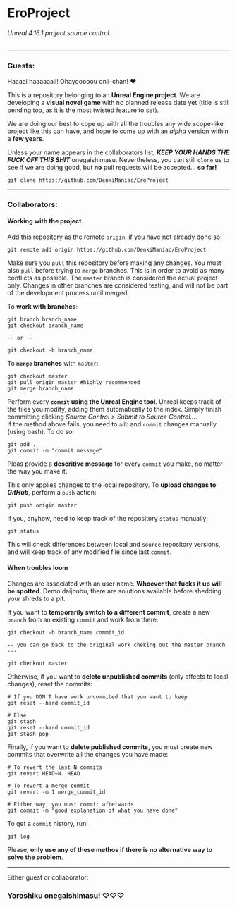 # EroProject
###### *Unreal 4.16.1 project source control.*

---

### Guests:

Haaaai haaaaaaii! Ohayooooou onii-chan! ❤

This is a repository belonging to an **Unreal Engine project**.
We are developing a **visual novel game** with no planned release date yet (title is still pending too, as it is the most twisted feature to set).

We are doing our best to cope up with all the troubles any wide scope-like project like this can have, and hope to come up with an *alpha* version within a **few years**.

Unless your name appears in the collaborators list, ***KEEP YOUR HANDS THE FUCK OFF THIS SHIT*** onegaishimasu.
Nevertheless, you can still `clone` us to see if we are doing good, but **no** pull requests will be accepted... **so far!**

~~~
git clone https://github.com/DenkiManiac/EroProject
~~~

---

### Collaborators:

#### Working with the project

Add this repository as the remote `origin`, if you have not already done so:

~~~
git remote add origin https://github.com/DenkiManiac/EroProject
~~~

Make sure you `pull` this repository before making any changes. You must also `pull` before trying to `merge` branches. This is in order to avoid as many conflicts as possible. 
The `master` branch is considered the actual project only. Changes in other branches are considered testing, and will not be part of the development process until merged.

To **work with branches**:

~~~
git branch branch_name
git checkout branch_name

-- or --

git checkout -b branch_name
~~~

To **`merge` branches** with `master`:

~~~
git checkout master
git pull origin master #highly recommended
git merge branch_name
~~~

Perform every **`commit` using the Unreal Engine tool**. Unreal keeps track of the files you modify, adding them automatically to the index. Simply finish committing clicking *Source Control > Submit to Source Control...*.
<br>If the method above fails, you need to `add` and `commit` changes manually (using bash). To do so:

~~~
git add .
git commit -m "commit message"
~~~

Pleas provide a **descritive message** for every `commit` you make, no matter the way you make it.

This only applies changes to the local repository. To **upload changes to *GitHub***, perform a `push` action:

~~~
git push origin master
~~~

If you, anyhow, need to keep track of the repository `status` manually:

~~~
git status
~~~

This will check differences between local and `source` repository versions, and will keep track of any modified file since last `commit`. 

#### When troubles loom

Changes are associated with an user name. **Whoever that fucks it up will be spotted**. Demo daijoubu, there are solutions available before shedding your shreds to a pit. 

If you want to **temporarily switch to a different commit**, create a new `branch` from an existing `commit` and work from there:

~~~
git checkout -b branch_name commit_id

-- you can go back to the original work cheking out the master branch ---

git checkout master
~~~

Otherwise, if you want to **delete unpublished commits** (only affects to local changes), reset the commits:

~~~
# If you DON'T have work uncommited that you want to keep
git reset --hard commit_id

# Else
git stash
git reset --hard commit_id
git stash pop
~~~

Finally, if you want to **delete published commits**, you must create new commits that overwrite all the changes you have made:

~~~
# To revert the last N commits
git revert HEAD~N..HEAD

# To revert a merge commit
git revert -m 1 merge_commit_id

# Either way, you must commit afterwards
git commit -m "good explanation of what you have done"
~~~

To get a `commit` history, run:

~~~
git log
~~~

Please, **only use any of these methos if there is no alternative way to solve the problem**.

---

Either guest or collaborator:<br>
### Yoroshiku onegaishimasu! ♡♡♡
